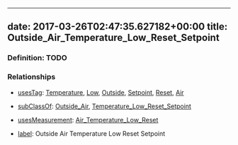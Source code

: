 
---
date: 2017-03-26T02:47:35.627182+00:00
title: Outside_Air_Temperature_Low_Reset_Setpoint
---
### Definition: TODO

### Relationships

* [usesTag](https://brickschema.org/schema/1.0/BrickFrame#usesTag): [Temperature](https://brickschema.org/schema/1.0/BrickTag#Temperature), [Low](https://brickschema.org/schema/1.0/BrickTag#Low), [Outside](https://brickschema.org/schema/1.0/BrickTag#Outside), [Setpoint](https://brickschema.org/schema/1.0/BrickTag#Setpoint), [Reset](https://brickschema.org/schema/1.0/BrickTag#Reset), [Air](https://brickschema.org/schema/1.0/BrickTag#Air)

* [subClassOf](http://www.w3.org/2000/01/rdf-schema#subClassOf): [Outside_Air](https://brickschema.org/schema/1.0/Brick#Outside_Air), [Temperature_Low_Reset_Setpoint](https://brickschema.org/schema/1.0/Brick#Temperature_Low_Reset_Setpoint)

* [usesMeasurement](https://brickschema.org/schema/1.0/BrickFrame#usesMeasurement): [Air_Temperature_Low_Reset](https://brickschema.org/schema/1.0/Brick#Air_Temperature_Low_Reset)

* [label](http://www.w3.org/2000/01/rdf-schema#label): Outside Air Temperature Low Reset Setpoint
